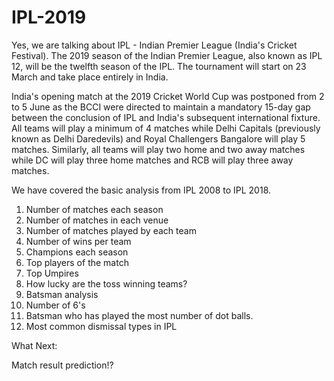 # IPL-2019
Yes, we are talking about IPL - Indian Premier League (India's Cricket Festival). The 2019 season of the Indian Premier League, also known as IPL 12, will be the twelfth season of the IPL. The tournament will start on 23 March and take place entirely in India. 

India's opening match at the 2019 Cricket World Cup was postponed from 2 to 5 June as the BCCI were directed to maintain a mandatory 15-day gap between the conclusion of IPL and India's subsequent international fixture. All teams will play a minimum of 4 matches while Delhi Capitals (previously known as Delhi Daredevils) and Royal Challengers Bangalore will play 5 matches. Similarly, all teams will play two home and two away matches while DC will play three home matches and RCB will play three away matches. 

We have covered the basic analysis from IPL 2008 to IPL 2018.

1. Number of matches each season
2. Number of matches in each venue
3. Number of matches played by each team
4. Number of wins per team
5. Champions each season
6. Top players of the match
7. Top Umpires
8. How lucky are the toss winning teams?
9. Batsman analysis
10. Number of 6's
11. Batsman who has played the most number of dot balls.
12. Most common dismissal types in IPL

What Next: 

Match result prediction!?


